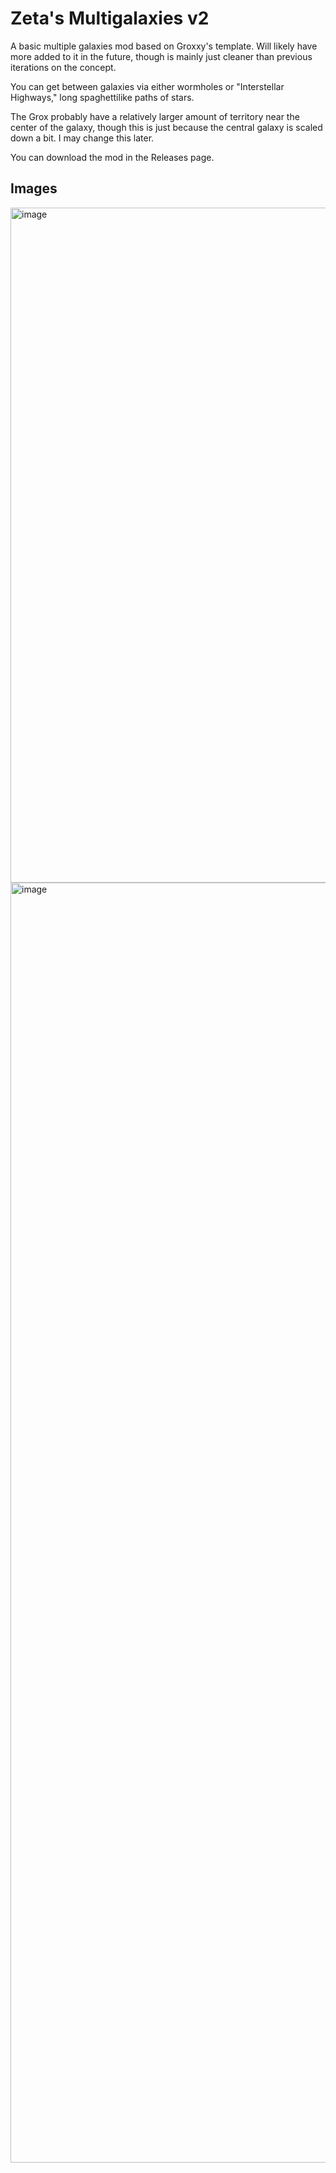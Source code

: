 # Zeta's Multigalaxies v2

A basic multiple galaxies mod based on Groxxy's template. Will likely have more added to it in the future, though is mainly just cleaner than previous iterations on the concept.

You can get between galaxies via either wormholes or "Interstellar Highways," long spaghettilike paths of stars.

The Grox probably have a relatively larger amount of territory near the center of the galaxy, though this is just because the central galaxy is scaled down a bit. I may change this later.

You can download the mod in the Releases page.

## Images
<img width="1920" height="1080" alt="image" src="https://github.com/user-attachments/assets/dcb9938e-27c1-4ca0-8a07-6e50017d693b" />
<img width="2048" height="2048" alt="image" src="https://github.com/user-attachments/assets/9deb74dd-258f-4b2e-b8d8-aa433871b902" />

